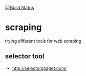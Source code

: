 [![Build Status](https://travis-ci.org/brownman/scraping.svg?branch=develop)](https://travis-ci.org/brownman/scraping)



  



 

 


scraping
=========
trying different tools for web scraping

selector tool
----
- http://selectorgadget.com/
